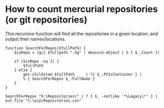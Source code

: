 ﻿# How to count mercurial repositories (or git repositories)

This recursive function will find all the repositories in a given location, and output their names/locations.

	function SearchForRepos($fullPath) {
		$isRepo = (gci $fullpath ".hg" | measure-object | % { $_.Count })

		if ($isRepo -eq 1) {
			$fullPath
		} else {
			get-childitem $fullPath 	| ?{ $_.PSIsContainer } |
			% { SearchForRepos $_.FullName }
		}
	}

	SearchForRepos "X:\Repositories\" | ? { $_ -notlike '*\Legacy\*' } | out-file "C:\wip\Repositories.csv"
